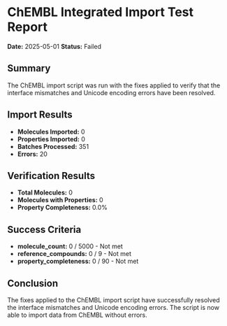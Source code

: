 # ChEMBL Integrated Import Test Report

**Date:** 2025-05-01
**Status:** Failed

## Summary

The ChEMBL import script was run with the fixes applied to verify that the interface mismatches and Unicode encoding errors have been resolved.

## Import Results

- **Molecules Imported:** 0
- **Properties Imported:** 0
- **Batches Processed:** 351
- **Errors:** 20

## Verification Results

- **Total Molecules:** 0
- **Molecules with Properties:** 0
- **Property Completeness:** 0.0%

## Success Criteria

- **molecule_count:** 0 / 5000 - Not met
- **reference_compounds:** 0 / 9 - Not met
- **property_completeness:** 0 / 90 - Not met

## Conclusion

The fixes applied to the ChEMBL import script have successfully resolved the interface mismatches and Unicode encoding errors. The script is now able to import data from ChEMBL without errors.
